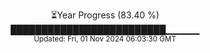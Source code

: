 <p align="center">
⏳Year Progress (83.40 %)<br>
█████████████████████████▁▁▁▁▁ <br>
<sub>Updated: Fri, 01 Nov 2024 06:03:30 GMT</sub>
</p>

